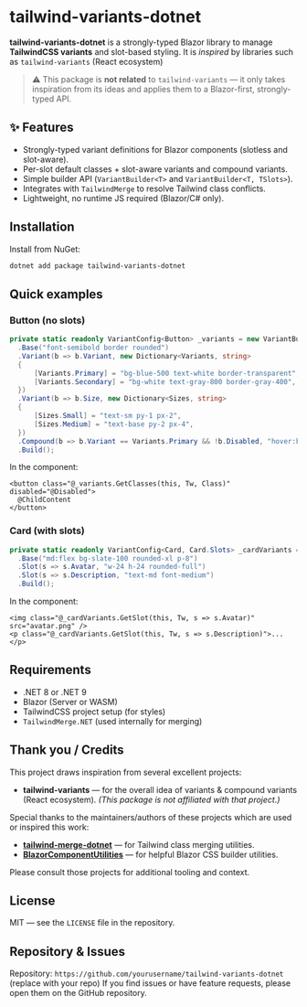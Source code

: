﻿# tailwind-variants-dotnet

**tailwind-variants-dotnet** is a strongly-typed Blazor library to manage **TailwindCSS variants** and slot-based styling. 
It is *inspired* by libraries such as `tailwind-variants` (React ecosystem)

> ⚠️ This package is **not related** to `tailwind-variants` — it only takes inspiration from its ideas and applies them to a Blazor-first, strongly-typed API.

## :sparkles: Features
- Strongly-typed variant definitions for Blazor components (slotless and slot-aware).
- Per-slot default classes + slot-aware variants and compound variants.
- Simple builder API (`VariantBuilder<T>` and `VariantBuilder<T, TSlots>`).
- Integrates with `TailwindMerge` to resolve Tailwind class conflicts.
- Lightweight, no runtime JS required (Blazor/C# only).

## Installation

Install from NuGet:

```bash
dotnet add package tailwind-variants-dotnet
````

## Quick examples

### Button (no slots)

```csharp
private static readonly VariantConfig<Button> _variants = new VariantBuilder<Button>()
  .Base("font-semibold border rounded")
  .Variant(b => b.Variant, new Dictionary<Variants, string>
  {
      [Variants.Primary] = "bg-blue-500 text-white border-transparent",
      [Variants.Secondary] = "bg-white text-gray-800 border-gray-400",
  })
  .Variant(b => b.Size, new Dictionary<Sizes, string>
  {
      [Sizes.Small] = "text-sm py-1 px-2",
      [Sizes.Medium] = "text-base py-2 px-4",
  })
  .Compound(b => b.Variant == Variants.Primary && !b.Disabled, "hover:bg-blue-600")
  .Build();
```

In the component:

```razor
<button class="@_variants.GetClasses(this, Tw, Class)" disabled="@Disabled">
  @ChildContent
</button>
```

### Card (with slots)

```csharp
private static readonly VariantConfig<Card, Card.Slots> _cardVariants = new VariantBuilder<Card, Card.Slots>()
  .Base("md:flex bg-slate-100 rounded-xl p-8")
  .Slot(s => s.Avatar, "w-24 h-24 rounded-full")
  .Slot(s => s.Description, "text-md font-medium")
  .Build();
```

In the component:

```razor
<img class="@_cardVariants.GetSlot(this, Tw, s => s.Avatar)" src="avatar.png" />
<p class="@_cardVariants.GetSlot(this, Tw, s => s.Description)">...</p>
```

## Requirements

* .NET 8 or .NET 9
* Blazor (Server or WASM)
* TailwindCSS project setup (for styles)
* `TailwindMerge.NET` (used internally for merging)

## Thank you / Credits

This project draws inspiration from several excellent projects:

* **tailwind-variants** — for the overall idea of variants & compound variants (React ecosystem).
  *(This package is not affiliated with that project.)*

Special thanks to the maintainers/authors of these projects which are used or inspired this work:

* [**tailwind-merge-dotnet**](https://github.com/desmondinho/tailwind-merge-dotnet) — for Tailwind class merging utilities.
* [**BlazorComponentUtilities**](https://github.com/EdCharbeneau/BlazorComponentUtilities) — for helpful Blazor CSS builder utilities.

Please consult those projects for additional tooling and context.

## License

MIT — see the `LICENSE` file in the repository.

## Repository & Issues

Repository: `https://github.com/yourusername/tailwind-variants-dotnet` (replace with your repo)
If you find issues or have feature requests, please open them on the GitHub repository.
